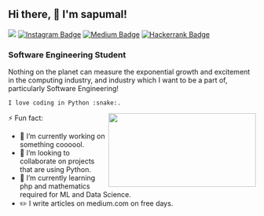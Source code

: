 ## Hi there, 👋  I'm sapumal! 
![](https://komarev.com/ghpvc/?username=saputhebeast&style=flat-square&color=orange) 
<a href="https://instagram.com/saputhebeast" target="_blank" rel="noreferrer"><img src="https://img.shields.io/badge/-@saputhebeast-purple?style=flat&logo=instagram&logoColor=white&link=https://instagram.com/saputhebeast/" alt="Instagram Badge"></a>
<a href="https://medium.com/@saputhebeast" target="_blank" rel="noreferrer"><img src="https://img.shields.io/badge/-@saputhebeast-purple?style=flat&logo=medium&logoColor=white&link=https://medium.com/@saputhebeast/" alt="Medium Badge"></a>
<a href="https://hackerrank.com/saputhebeast" target="_blank" rel="noreferrer"><img src="https://img.shields.io/badge/-@saputhebeast-purple?style=flat&logo=hackerrank&logoColor=white&link=https://hackerrank.com/saputhebeast/" alt="Hackerrank Badge"></a>
### Software Engineering Student

<p>Nothing on the planet can measure the exponential growth and excitement in the computing industry, and industry which I want to be a part of, particularly Software Engineering!</p>
<p><code>I love coding in Python :snake:.</code></p>
<img align="right" src="https://github.com/uannabi/-/blob/master/resource/HelloWorld.gif" width="300px" height="150px"/>

⚡ Fun fact:
- 🔭 I’m currently working on something coooool.
- 👯 I’m looking to collaborate on projects that are using Python.
- 🌱 I’m currently learning php and mathematics required for ML and Data Science.
- :pencil2: I write articles on medium.com on free days.

<!--
**saputhebeast/saputhebeast** is a ✨ _special_ ✨ repository because its `README.md` (this file) appears on your GitHub profile.

⚡ Fun fact:
- 👯 I’m looking to collaborate on projects that are using Python.
- 🌱 I’m currently learning php and mathematics required for ML and Data Science.
- :pencil2: I Write blogs on medium.com on free days.

Here are some ideas to get you started:

- 🔭 I’m currently working on ...
- 🌱 I’m currently learning ...
- 👯 I’m looking to collaborate on ...
- 🤔 I’m looking for help with ...
- 💬 Ask me about ...
- 📫 How to reach me: ...
- 😄 Pronouns: ...
- ⚡ Fun fact: ...
-->
